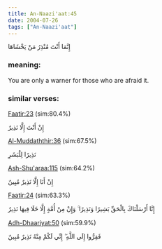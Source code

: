```yaml
---
title: An-Naazi'aat:45
date: 2004-07-26
tags: ["An-Naazi'aat"]
---
```

إِنَّمَا أَنْتَ مُنْذِرُ مَنْ يَخْشَاهَا
### meaning: 
You are only a warner for those who are afraid it.
### similar verses: 

[Faatir:23](/35/23) (sim:80.4%)

إِنْ أَنْتَ إِلَّا نَذِيرٌ

[Al-Muddaththir:36](/74/36) (sim:67.5%)

نَذِيرًا لِلْبَشَرِ

[Ash-Shu'araa:115](/26/115) (sim:64.2%)

إِنْ أَنَا إِلَّا نَذِيرٌ مُبِينٌ

[Faatir:24](/35/24) (sim:63.3%)

إِنَّا أَرْسَلْنَاكَ بِالْحَقِّ بَشِيرًا وَنَذِيرًا ۚ وَإِنْ مِنْ أُمَّةٍ إِلَّا خَلَا فِيهَا نَذِيرٌ

[Adh-Dhaariyat:50](/51/50) (sim:59.9%)

فَفِرُّوا إِلَى اللَّهِ ۖ إِنِّي لَكُمْ مِنْهُ نَذِيرٌ مُبِينٌ
